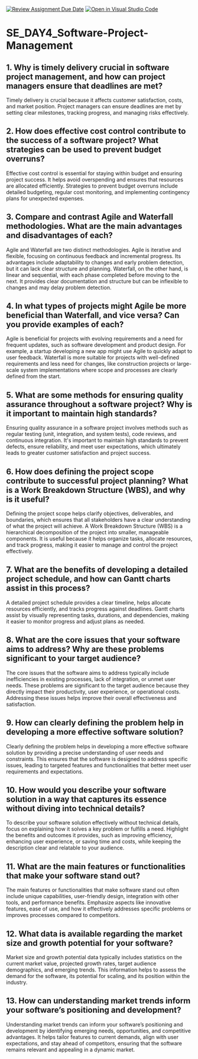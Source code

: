 [![Review Assignment Due Date](https://classroom.github.com/assets/deadline-readme-button-22041afd0340ce965d47ae6ef1cefeee28c7c493a6346c4f15d667ab976d596c.svg)](https://classroom.github.com/a/9pw6JKcu)
[![Open in Visual Studio Code](https://classroom.github.com/assets/open-in-vscode-2e0aaae1b6195c2367325f4f02e2d04e9abb55f0b24a779b69b11b9e10269abc.svg)](https://classroom.github.com/online_ide?assignment_repo_id=15768389&assignment_repo_type=AssignmentRepo)
# SE_DAY4_Software-Project-Management
## 1. Why is timely delivery crucial in software project management, and how can project managers ensure that deadlines are met?
Timely delivery is crucial because it affects customer satisfaction, costs, and market position. Project managers can ensure deadlines are met by setting clear milestones, tracking progress, and managing risks effectively.

## 2. How does effective cost control contribute to the success of a software project? What strategies can be used to prevent budget overruns?
Effective cost control is essential for staying within budget and ensuring project success. It helps avoid overspending and ensures that resources are allocated efficiently. Strategies to prevent budget overruns include detailed budgeting, regular cost monitoring, and implementing contingency plans for unexpected expenses.

## 3. Compare and contrast Agile and Waterfall methodologies. What are the main advantages and disadvantages of each?
Agile and Waterfall are two distinct methodologies. Agile is iterative and flexible, focusing on continuous feedback and incremental progress. Its advantages include adaptability to changes and early problem detection, but it can lack clear structure and planning. Waterfall, on the other hand, is linear and sequential, with each phase completed before moving to the next. It provides clear documentation and structure but can be inflexible to changes and may delay problem detection.

## 4. In what types of projects might Agile be more beneficial than Waterfall, and vice versa? Can you provide examples of each?
Agile is beneficial for projects with evolving requirements and a need for frequent updates, such as software development and product design. For example, a startup developing a new app might use Agile to quickly adapt to user feedback. Waterfall is more suitable for projects with well-defined requirements and less need for changes, like construction projects or large-scale system implementations where scope and processes are clearly defined from the start.

## 5. What are some methods for ensuring quality assurance throughout a software project? Why is it important to maintain high standards?
Ensuring quality assurance in a software project involves methods such as regular testing (unit, integration, and system tests), code reviews, and continuous integration. It's important to maintain high standards to prevent defects, ensure reliability, and meet user expectations, which ultimately leads to greater customer satisfaction and project success.

## 6. How does defining the project scope contribute to successful project planning? What is a Work Breakdown Structure (WBS), and why is it useful?
Defining the project scope helps clarify objectives, deliverables, and boundaries, which ensures that all stakeholders have a clear understanding of what the project will achieve. A Work Breakdown Structure (WBS) is a hierarchical decomposition of the project into smaller, manageable components. It is useful because it helps organize tasks, allocate resources, and track progress, making it easier to manage and control the project effectively.

## 7. What are the benefits of developing a detailed project schedule, and how can Gantt charts assist in this process?
A detailed project schedule provides a clear timeline, helps allocate resources efficiently, and tracks progress against deadlines. Gantt charts assist by visually representing tasks, durations, and dependencies, making it easier to monitor progress and adjust plans as needed.

## 8. What are the core issues that your software aims to address? Why are these problems significant to your target audience?
The core issues that the software aims to address typically include inefficiencies in existing processes, lack of integration, or unmet user needs. These problems are significant to the target audience because they directly impact their productivity, user experience, or operational costs. Addressing these issues helps improve their overall effectiveness and satisfaction.

## 9. How can clearly defining the problem help in developing a more effective software solution?
Clearly defining the problem helps in developing a more effective software solution by providing a precise understanding of user needs and constraints. This ensures that the software is designed to address specific issues, leading to targeted features and functionalities that better meet user requirements and expectations.

## 10. How would you describe your software solution in a way that captures its essence without diving into technical details?
To describe your software solution effectively without technical details, focus on explaining how it solves a key problem or fulfills a need. Highlight the benefits and outcomes it provides, such as improving efficiency, enhancing user experience, or saving time and costs, while keeping the description clear and relatable to your audience.

## 11. What are the main features or functionalities that make your software stand out?
The main features or functionalities that make software stand out often include unique capabilities, user-friendly design, integration with other tools, and performance benefits. Emphasize aspects like innovative features, ease of use, and how it effectively addresses specific problems or improves processes compared to competitors.

## 12. What data is available regarding the market size and growth potential for your software?
Market size and growth potential data typically includes statistics on the current market value, projected growth rates, target audience demographics, and emerging trends. This information helps to assess the demand for the software, its potential for scaling, and its position within the industry.

## 13. How can understanding market trends inform your software’s positioning and development?
Understanding market trends can inform your software’s positioning and development by identifying emerging needs, opportunities, and competitive advantages. It helps tailor features to current demands, align with user expectations, and stay ahead of competitors, ensuring that the software remains relevant and appealing in a dynamic market.



